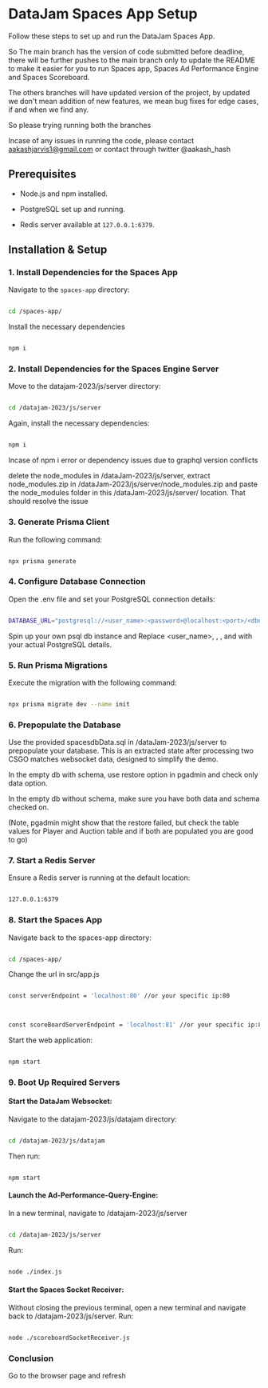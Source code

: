 # DataJam Spaces App Setup

  

Follow these steps to set up and run the DataJam Spaces App.

So The main branch has the version of code submitted before deadline, there will be further pushes to the main branch only to update the README to make it easier for you to run Spaces app, Spaces Ad Performance Engine and Spaces Scoreboard.

The others branches will have updated version of the project, by updated we don't mean addition of new features, we mean bug fixes for edge cases, if and when we find any.

So please trying running both the branches 

Incase of any issues in running the code, please contact aakashjarvis1@gmail.com or contact through twitter @aakash_hash

  

## Prerequisites

  

- Node.js and npm installed.

- PostgreSQL set up and running.

- Redis server available at `127.0.0.1:6379`.

  

## Installation & Setup

  

### 1. Install Dependencies for the Spaces App

  

Navigate to the `spaces-app` directory:

  

```bash

cd /spaces-app/

```

  

Install the necessary dependencies

  

```bash

npm i

```

  

### 2. Install Dependencies for the Spaces Engine Server

  

Move to the datajam-2023/js/server directory:

  

```bash

cd /datajam-2023/js/server

```

  

Again, install the necessary dependencies:

  

```bash

npm i

```

  

Incase of npm i error or dependency issues due to graphql version conflicts

delete the node_modules in /dataJam-2023/js/server, extract node_modules.zip in /dataJam-2023/js/server/node_modules.zip and paste the node_modules folder in this /dataJam-2023/js/server/ location. That should resolve the issue

  

### 3. Generate Prisma Client

Run the following command:

  

```bash

npx prisma generate

```

  

### 4. Configure Database Connection

Open the .env file and set your PostgreSQL connection details:

  

```bash

DATABASE_URL="postgresql://<user_name>:<password>@localhost:<port>/<dbname>?schema=public"

```

  

Spin up your own psql db instance and Replace <user_name>, <password>, <port>, and <dbname> with your actual PostgreSQL details.

  

### 5. Run Prisma Migrations

Execute the migration with the following command:

  

```bash

npx prisma migrate dev --name init

```

  

### 6. Prepopulate the Database

Use the provided spacesdbData.sql in /dataJam-2023/js/server to prepopulate your database. This is an extracted state after processing two CSGO matches websocket data, designed to simplify the demo.

In the empty db with schema, use restore option in pgadmin and check only data option.

In the empty db without schema, make sure you have both data and schema checked on.

(Note, pgadmin might show that the restore failed, but check the table values for Player and Auction table and if both are populated you are good to go)

  

### 7. Start a Redis Server

Ensure a Redis server is running at the default location:

```bash

127.0.0.1:6379

```

### 8. Start the Spaces App

Navigate back to the spaces-app directory:

  

```bash

cd /spaces-app/

```

  

Change the url in src/app.js

```bash

const serverEndpoint = 'localhost:80' //or your specific ip:80

  

const scoreBoardServerEndpoint = 'localhost:81' //or your specific ip:81

```

  

Start the web application:

  

```bash

npm start

```

  

### 9. Boot Up Required Servers

#### Start the DataJam Websocket:

Navigate to the datajam-2023/js/datajam directory:

  

```bash

cd /datajam-2023/js/datajam

```

  

Then run:

```

npm start

```

  

#### Launch the Ad-Performance-Query-Engine:

In a new terminal, navigate to /datajam-2023/js/server

  

```bash

cd /datajam-2023/js/server

```

  

Run:

  

```bash

node ./index.js

```

  

#### Start the Spaces Socket Receiver:

Without closing the previous terminal, open a new terminal and navigate back to /datajam-2023/js/server. Run:

  

```bash

node ./scoreboardSocketReceiver.js

```

  

### Conclusion

Go to the browser page and refresh